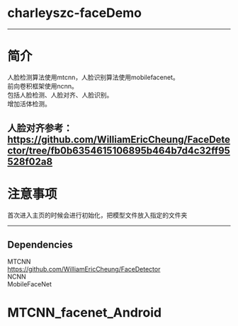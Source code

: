 # charleyszc-faceDemo

---
# 简介
人脸检测算法使用mtcnn，人脸识别算法使用mobilefacenet。<br>
前向卷积框架使用ncnn。<br>
包括人脸检测、人脸对齐、人脸识别。<br>
增加活体检测。<br>

人脸对齐参考：https://github.com/WilliamEricCheung/FaceDetector/tree/fb0b6354615106895b464b7d4c32ff95528f02a8
---
# 注意事项
首次进入主页的时候会进行初始化，把模型文件放入指定的文件夹

---

Dependencies
---
MTCNN <br>
https://github.com/WilliamEricCheung/FaceDetector <br>
NCNN <br>
MobileFaceNet <br>

# MTCNN_facenet_Android
